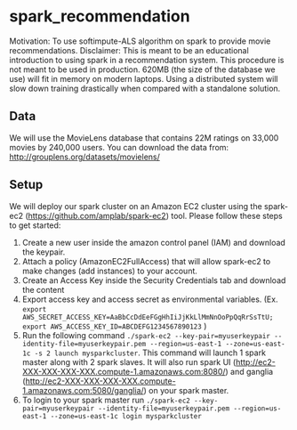 # spark_recommendation
Motivation: To use softimpute-ALS algorithm on spark to provide movie recommendations.
Disclaimer:  This is meant to be an educational introduction to using spark in a recommendation system.  This procedure is not meant to be used in production.  620MB (the size of the database we use) will fit in memory on modern laptops.  Using a distributed system will slow down training drastically when compared with a standalone solution.

## Data
We will use the MovieLens database that contains 22M ratings on 33,000 movies by 240,000 users.  You can download the data from: http://grouplens.org/datasets/movielens/

## Setup
We will deploy our spark cluster on an Amazon EC2 cluster using the spark-ec2 (https://github.com/amplab/spark-ec2) tool.
Please follow these steps to get started:
1. Create a new user inside the amazon control panel (IAM) and download the keypair. 
2. Attach a policy (AmazonEC2FullAccess) that will allow spark-ec2 to make changes (add instances) to your account.
3. Create an Access Key inside the Security Credentials tab and download the content
4. Export access key and access secret as environmental variables.  (Ex.  `export AWS_SECRET_ACCESS_KEY=AaBbCcDdEeFGgHhIiJjKkLlMmNnOoPpQqRrSsTtU; export AWS_ACCESS_KEY_ID=ABCDEFG1234567890123` )
5. Run the following command `./spark-ec2 --key-pair=myuserkeypair --identity-file=myuserkeypair.pem --region=us-east-1 --zone=us-east-1c -s 2 launch mysparkcluster`.  This command will launch 1 spark master along with 2 spark slaves.  It will also run spark UI (http://ec2-XXX-XXX-XXX-XXX.compute-1.amazonaws.com:8080/) and ganglia (http://ec2-XXX-XXX-XXX-XXX.compute-1.amazonaws.com:5080/ganglia/) on your spark master.
6. To login to your spark master run `./spark-ec2 --key-pair=myuserkeypair --identity-file=myuserkeypair.pem --region=us-east-1 --zone=us-east-1c login mysparkcluster`
